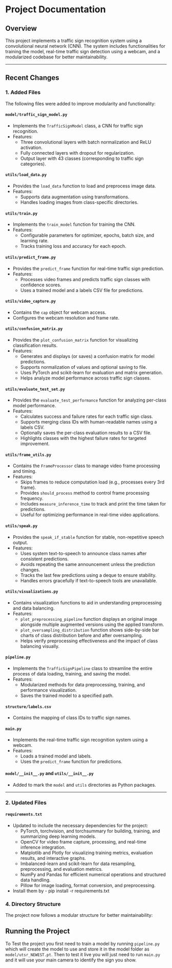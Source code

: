 # Project Documentation

## Overview
This project implements a traffic sign recognition system using a convolutional neural network (CNN). The system includes functionalities for training the model, real-time traffic sign detection using a webcam, and a modularized codebase for better maintainability.

---

## Recent Changes

### 1. **Added Files**
The following files were added to improve modularity and functionality:

#### **`model/traffic_sign_model.py`**
- Implements the `TrafficSignModel` class, a CNN for traffic sign recognition.
- Features:
  - Three convolutional layers with batch normalization and ReLU activation.
  - Fully connected layers with dropout for regularization.
  - Output layer with 43 classes (corresponding to traffic sign categories).

#### **`utils/load_data.py`**
- Provides the `load_data` function to load and preprocess image data.
- Features:
  - Supports data augmentation using transformations.
  - Handles loading images from class-specific directories.

#### **`utils/train.py`**
- Implements the `train_model` function for training the CNN.
- Features:
  - Configurable parameters for optimizer, epochs, batch size, and learning rate.
  - Tracks training loss and accuracy for each epoch.

#### **`utils/predict_frame.py`**
- Provides the `predict_frame` function for real-time traffic sign prediction.
- Features:
  - Processes video frames and predicts traffic sign classes with confidence scores.
  - Uses a trained model and a labels CSV file for predictions.

#### **`utils/video_capture.py`**
- Contains the `cap` object for webcam access.
- Configures the webcam resolution and frame rate.



#### **`utils/confusion_matrix.py`**
- Provides the `plot_confusion_matrix` function for visualizing classification results.
- Features:
  - Generates and displays (or saves) a confusion matrix for model predictions.
  - Supports normalization of values and optional saving to file.
  - Uses PyTorch and scikit-learn for evaluation and matrix generation.
  - Helps analyze model performance across traffic sign classes.


#### **`utils/evaluate_test_set.py`**
- Provides the `evaluate_test_performance` function for analyzing per-class model performance.
- Features:
  - Calculates success and failure rates for each traffic sign class.
  - Supports merging class IDs with human-readable names using a labels CSV.
  - Optionally saves the per-class evaluation results to a CSV file.
  - Highlights classes with the highest failure rates for targeted improvement.


#### **`utils/frame_utils.py`**
- Contains the `FrameProcessor` class to manage video frame processing and timing.
- Features:
  - Skips frames to reduce computation load (e.g., processes every 3rd frame).
  - Provides `should_process` method to control frame processing frequency.
  - Includes `measure_inference_time` to track and print the time taken for predictions.
  - Useful for optimizing performance in real-time video applications.


#### **`utils/speak.py`**
- Provides the `speak_if_stable` function for stable, non-repetitive speech output.
- Features:
  - Uses system text-to-speech to announce class names after consistent predictions.
  - Avoids repeating the same announcement unless the prediction changes.
  - Tracks the last few predictions using a deque to ensure stability.
  - Handles errors gracefully if text-to-speech tools are unavailable.


#### **`utils/visualizations.py`**
- Contains visualization functions to aid in understanding preprocessing and data balancing.
- Features:
  - `plot_preprocessing_pipeline` function displays an original image alongside multiple augmented versions using the applied transform.
  - `plot_oversampling_distribution` function shows side-by-side bar charts of class distribution before and after oversampling.
  - Helps verify preprocessing effectiveness and the impact of class balancing visually.



#### **`pipeline.py`**
- Implements the `TrafficSignPipeline` class to streamline the entire process of data loading, training, and saving the model.
- Features:
  - Modularized methods for data preprocessing, training, and performance visualization.
  - Saves the trained model to a specified path.

#### **`structure/labels.csv`**
- Contains the mapping of class IDs to traffic sign names.

#### **`main.py`**
- Implements the real-time traffic sign recognition system using a webcam.
- Features:
  - Loads a trained model and labels.
  - Uses the `predict_frame` function for predictions.

#### **`model/__init__.py`** and **`utils/__init__.py`**
- Added to mark the `model` and `utils` directories as Python packages.

---

### 2. **Updated Files**
#### **`requirements.txt`**
- Updated to include the necessary dependencies for the project:
  - PyTorch, torchvision, and torchsummary for building, training, and summarizing deep learning models.
  - OpenCV for video frame capture, processing, and real-time inference integration.
  - Matplotlib and Plotly for visualizing training metrics, evaluation results, and interactive graphs.
  - Imbalanced-learn and scikit-learn for data resampling, preprocessing, and evaluation metrics.
  - NumPy and Pandas for efficient numerical operations and structured data handling.
  - Pillow for image loading, format conversion, and preprocessing.
- Install them by - pip install -r requirements.txt


### 4. **Directory Structure**
The project now follows a modular structure for better maintainability:



## Running the Project
To Test the project you first need to train a model by running `pipeline.py` which will create the model to use and store it in the 
model folder as `model/utsr_NEWEST.pt`. Then to test it live you will just need to run `main.py` and it will use your main camera to 
identify the sign you show.
